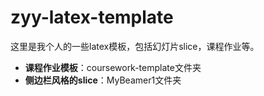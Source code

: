 # zyy-latex-template
这里是我个人的一些latex模板，包括幻灯片slice，课程作业等。


- **课程作业模板**：coursework-template文件夹
- **侧边栏风格的slice**：MyBeamer1文件夹
